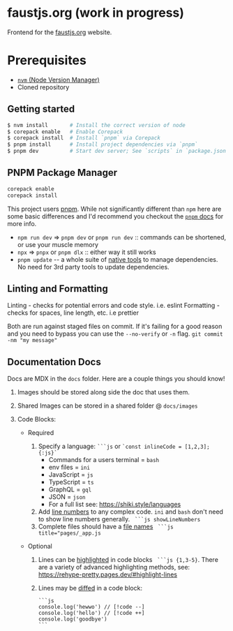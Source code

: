 # faustjs.org (work in progress)

Frontend for the [faustjs.org](https://faustjs.org/) website.

# Prerequisites

- [`nvm` (Node Version Manager)](https://github.com/nvm-sh/nvm?tab=readme-ov-file#installing-and-updating)
- Cloned repository

## Getting started

```bash
$ nvm install		# Install the correct version of node
$ corepack enable 	# Enable Corepack
$ corepack install	# Install `pnpm` via Corepack
$ pnpm install		# Install project dependencies via `pnpm`
$ pnpm dev 			# Start dev server; See `scripts` in `package.json` for more
```

## PNPM Package Manager

```bash
corepack enable
corepack install
```

This project users [pnpm](https://pnpm.io/). While not significantly different than `npm` here are some basic differences and I'd recommend you checkout the [`pnpm` docs](https://pnpm.io/) for more info.

- `npm run dev` => `pnpm dev` or `pnpm run dev` :: commands can be shortened, or use your muscle memory
- `npx` => `pnpx` or `pnpm dlx` :: either way it still works
- `pnpm update` -- a whole suite of [native tools](https://pnpm.io/cli/update) to manage dependencies. No need for 3rd party tools to update dependencies.

## Linting and Formatting

Linting - checks for potential errors and code style. i.e. eslint
Formatting - checks for spaces, line length, etc. i.e prettier

Both are run against staged files on commit. If it's failing for a good reason and you need to bypass you can use the `--no-verify` or `-n` flag. `git commit -nm "my message"`

## Documentation Docs

Docs are MDX in the `docs` folder. Here are a couple things you should know!

1.  Images should be stored along side the doc that uses them.
2.  Shared Images can be stored in a shared folder @ `docs/images`
3.  Code Blocks:

    - Required
      1. Specify a language: ` ```js ` or `` `const inlineCode = [1,2,3];{:js}` ``
         - Commands for a users terminal = `bash`
         - env files = `ini`
         - JavaScript = `js`
         - TypeScript = `ts`
         - GraphQL = `gql`
         - JSON = `json`
         - For a full list see: https://shiki.style/languages
      2. Add [line numbers](https://rehype-pretty.pages.dev/#line-numbers) to any complex code. `ini` and `bash` don't need to show line numbers generally. ` ```js showLineNumbers`
      3. Complete files should have a [file names](https://rehype-pretty.pages.dev/#titles) ` ```js title="pages/_app.js`
    - Optional

      1.  Lines can be [highlighted](https://rehype-pretty.pages.dev/#highlight-lines) in code blocks ` ```js {1,3-5}`. There are a variety of advanced highlighting methods, see: https://rehype-pretty.pages.dev/#highlight-lines
      2.  Lines may be [diffed](https://shiki.style/packages/transformers#transformernotationdiff) in a code block:

              ```js
              console.log('hewwo') // [!code --]
              console.log('hello') // [!code ++]
              console.log('goodbye')
              ```
